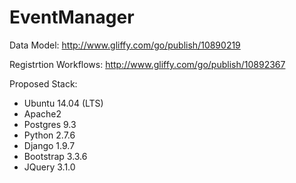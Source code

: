 # EventManager

Data Model: http://www.gliffy.com/go/publish/10890219

Registrtion Workflows: http://www.gliffy.com/go/publish/10892367

Proposed Stack:
  + Ubuntu 14.04 (LTS)
  + Apache2
  + Postgres 9.3
  + Python 2.7.6
  + Django 1.9.7
  + Bootstrap 3.3.6
  + JQuery 3.1.0
